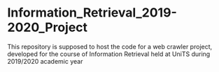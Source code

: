 # Information_Retrieval_2019-2020_Project
This repository is supposed to host the code for a web crawler project, developed for the course of Information Retrieval held at UniTS during 2019/2020 academic year
